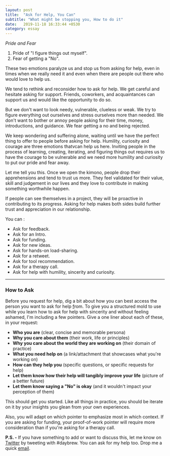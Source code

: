 ```yaml
---
layout: post
title:  "Ask for Help, You Can"
subtitle: "What might be stopping you, How to do it"
date:   2019-11-18 16:33:44 +0530
category: essay
---
```


*Pride and Fear* 

1. Pride of "I figure things out myself". 
2. Fear of getting a "No". 

These two emotions paralyze us and stop us from asking for help, even in times when we really need it and even when there are people out there who would love to help us.

We tend to rethink and reconsider how to ask for help. We get careful and hesitate asking for support. Friends, coworkers, and acquaintances can support us and would like the opportunity to do so.

But we don't want to look needy, vulnerable, clueless or weak. We try to figure everything out ourselves and stress ourselves more than needed. We don't want to bother or annoy people asking for their time, money, introductions, and guidance. We fear getting a no and being rejected.

We keep wondering and suffering alone, waiting until we have the perfect thing to offer to people before asking for help. Humility, curiosity and courage are three emotions thatvcan help us here. Inviting people in the process of learning, creating, iterating, and figuring things out requires us to have the courage to be vulnerable and we need more humility and curiosity to put our pride and fear away. 

Let me tell you this. Once we open the kimono, people drop their apprehensions and tend to trust us more. They feel validated for their value, skill and judgement in our lives and they love to contribute in making something worthwhile happen. 

If people can see themselves in a project, they will be proactive in contributing to its progress. Asking for help makes both sides build further trust and appreciation in our relationship.

You can : 

- Ask for feedback.
- Ask for an Intro.
- Ask for funding.
- Ask for new ideas.
- Ask for hands-on load-sharing.
- Ask for a retweet.
- Ask for tool recommendation.
- Ask for a therapy call.
- Ask for help with humility, sincerity and curiosity.

---

### How to Ask

Before you request for help, dig a bit about how you can best access the person you want to ask for help [f](http://from.to/)rom. To give you a structured mold to use while you learn how to ask for help with sincerity and without feeling ashamed, I'm including a few pointers. Give a one liner about each of these, in your request:

- **Who you are** (clear, concise and memorable persona)
- **Why you care about them** (their work, life or principles)
- **Why you care about the world they are working on** (their domain of practice)
- **What you need help on** (a link/attachment that showcases what you're working on)
- **How can they help you** (specific questions, or specific requests for help)
- **Let them know how their help will tangibly improve your life** (picture of a better future)
- **Let them know saying a "No" is okay** (and it wouldn't impact your perception of them)

This should get you started. Like all things in practice, you should be iterate on it by your insights you glean from your own experiences. 

Also, you will adapt on which pointer to emphasize most in which context. If you are asking for funding, your proof-of-work pointer will require more consideration than if you're asking for a therapy call. 

**P.S. -** If you have something to add or want to discuss this, let me know on [Twitter](https://twitter.com/vinaydebrou) by tweeting with #daybrew. You can ask for my help too. Drop me a quick [email](mailto:vinaydebrou@gmail.com). 
